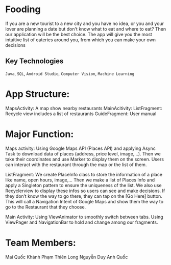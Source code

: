 # Fooding
If you are a new tourist to a new city and you have no idea, or you and your lover are planning a date but don't know what to eat and where to eat? Then our application will be the best choice. The app will give you the most intuitive list of eateries around you, from which you can make your own decisions  

## Key Technologies
`Java`, `SQL`, `Android Studio`, `Computer Vision`, `Machine Learning`

# App Structure:
MapsActivity: A map show nearby restaurants
MainAcitivity:
ListFragment: Recycle view includes a list of restaurants
GuideFragment: User manual

# Major Function:
Maps activity: 
Using Google Maps API (Places API) and applying Async Task to download data of places (address, price level, image,...). 
Then we take their coordinates and use Marker to display them on the screen.
Users can interact with the restaurant through the map or the list of them. 

ListFragment: 
We create PlaceInfo class to store the information of a place like name, open hours, image,...
Then we make a list of Places Info and apply a Singleton pattern to ensure the uniqueness of the list. 
We also use Recyclerview to display these infos so users can see and make decisions. 
If they don’t know the way to go there, they can tap on the [Go Here] button. This will call a Navigation Intent of Google Maps and show them the way to go to the Restaurant that they choose.

Main Activity: 
Using ViewAnimator to smoothly switch between tabs.
Using ViewPager and NavigationBar to hold and change among our fragments.

# Team Members: 
Mai Quốc Khánh 
Phạm Thiên Long 
Nguyễn Duy Anh Quốc
